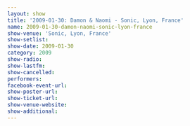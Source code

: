 ```yaml
---
layout: show
title: '2009-01-30: Damon & Naomi - Sonic, Lyon, France'
name: 2009-01-30-damon-naomi-sonic-lyon-france
show-venue: 'Sonic, Lyon, France'
show-setlist: 
show-date: 2009-01-30
category: 2009
show-radio: 
show-lastfm: 
show-cancelled: 
performers: 
facebook-event-url: 
show-poster-url: 
show-ticket-url: 
show-venue-website: 
show-additional: 
---
```


